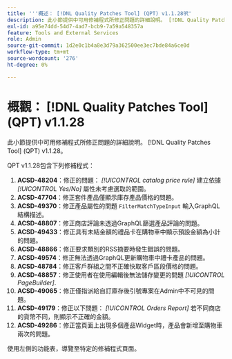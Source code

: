 ```yaml
---
title: '''概述： [!DNL Quality Patches Tool] (QPT) v1.1.28呎'
description: 此小節提供中可用修補程式所修正問題的詳細說明。 [!DNL Quality Patches Tool] (QPT) v1.1.28。
exl-id: a95e74dd-54d7-4ad7-bcb9-7a59a548357a
feature: Tools and External Services
role: Admin
source-git-commit: 1d2e0c1b4a8e3d79a362500ee3ec7bde84a6ce0d
workflow-type: tm+mt
source-wordcount: '276'
ht-degree: 0%

---
```


# 概觀： [!DNL Quality Patches Tool] (QPT) v1.1.28

此小節提供中可用修補程式所修正問題的詳細說明。 [!DNL Quality Patches Tool] (QPT) v1.1.28。

QPT v1.1.28包含下列修補程式：

1. **ACSD-48204**：修正的問題： *[!UICONTROL catalog price rule]* 建立依據 *[!UICONTROL Yes/No]* 屬性未考慮選取的範圍。
1. **ACSD-47704**：修正套件產品僅顯示庫存產品價格的問題。
1. **ACSD-49370**：修正產品屬性的問題 `FilterMatchTypeInput` 輸入GraphQL結構描述。
1. **ACSD-48807**：修正商店評論未透過GraphQL篩選產品評論的問題。
1. **ACSD-49433**：修正具有未結金額的禮品卡在購物車中顯示預設金額為小計的問題。
1. **ACSD-48866**：修正要求類別的RSS摘要時發生錯誤的問題。
1. **ACSD-49574**：修正無法透過GraphQL更新購物車中禮卡產品的問題。
1. **ACSD-48784**：修正客戶群組之間不正確快取客戶區段價格的問題。
1. **ACSD-48857**：修正使用者在使用編輯後無法儲存變更的問題 *[!UICONTROL PageBuilder]*.
1. **ACSD-49065**：修正僅指派給自訂庫存後引號專案在Admin中不可見的問題。
1. **ACSD-49179**：修正以下問題： *[!UICONTROL Orders Report]* 若不同商店的貨幣不同，則顯示不正確的金額。
1. **ACSD-49286**：修正當頁面上出現多個產品Widget時，產品會新增至購物車兩次的問題。

使用左側的功能表，導覽至特定的修補程式頁面。
